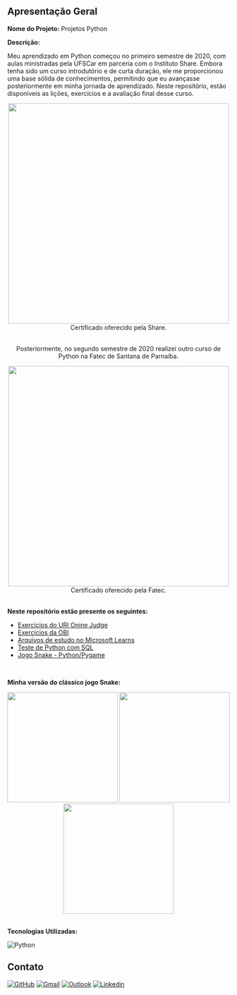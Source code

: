 ## Apresentação Geral

**Nome do Projeto:** Projetos Python

**Descrição:**

Meu aprendizado em Python começou no primeiro semestre de 2020, com aulas ministradas pela UFSCar em parceria com o Instituto Share. 
Embora tenha sido um curso introdutório e de curta duração, ele me proporcionou uma base sólida de conhecimentos, permitindo que eu 
avançasse posteriormente em minha jornada de aprendizado. Neste repositório, estão disponíveis as lições, exercícios e a avaliação 
final desse curso.

<div align='center'>
  <img src="./ShareUFSCar/Certificado.png" width='500'>
  <br>
  Certificado oferecido pela Share.
</div>

<br>

<div align='center'>
  <p>Posteriormente, no segundo semestre de 2020 realizei outro curso de Python na Fatec de Santana de Parnaíba.</p>
  <img src="./Fatec/Certificado%20Edson%20Isaac%20Jos%C3%A9%20Francisco.jpg" width='500'>
  <br>
  Certificado oferecido pela Fatec.
</div>

<br>

**Neste repositório estão presente os seguintes:**
- [Exercícios do URI Onine Judge](https://github.com/Edssaac/PythonProjetos/tree/master/URI%20e%20OBI)
- [Exercícios da OBI](https://github.com/Edssaac/PythonProjetos/tree/master/URI%20e%20OBI)
- [Arquivos de estudo no Microsoft Learns](https://github.com/Edssaac/PythonProjetos/tree/master/Fun%C3%A7%C3%B5es%20Variadas)
- [Teste de Python com SQL](https://github.com/Edssaac/PythonProjetos/tree/master/passwords)
- [Jogo Snake - Python/Pygame](https://github.com/Edssaac/PythonProjetos/tree/master/Snake2.0)

<br>

**Minha versão do clássico jogo Snake:**
<div align="center">
  <img src="./Snake2.0/snake_menu.png" width='250'>
  <img src="./Snake2.0/snake_game.png" width='250'>
  <img src="./Snake2.0/snake_gameover.png" width='250'>
</div>

<br>

**Tecnologias Utilizadas:**

![Python](https://img.shields.io/badge/Python-FFD43B?style=for-the-badge&logo=python&logoColor=blue)

## Contato

[![GitHub](https://img.shields.io/badge/GitHub-100000?style=for-the-badge&logo=github&logoColor=white)](https://github.com/edssaac)
[![Gmail](https://img.shields.io/badge/Gmail-D14836?style=for-the-badge&logo=gmail&logoColor=white)](mailto:edssaac@gmail.com)
[![Outlook](https://img.shields.io/badge/Outlook-0078D4?style=for-the-badge&logo=microsoft-outlook&logoColor=white)](mailto:edssaac@outlook.com)
[![Linkedin](https://img.shields.io/badge/LinkedIn-black.svg?style=for-the-badge&logo=linkedin&color=informational)](https://www.linkedin.com/in/edssaac/)
